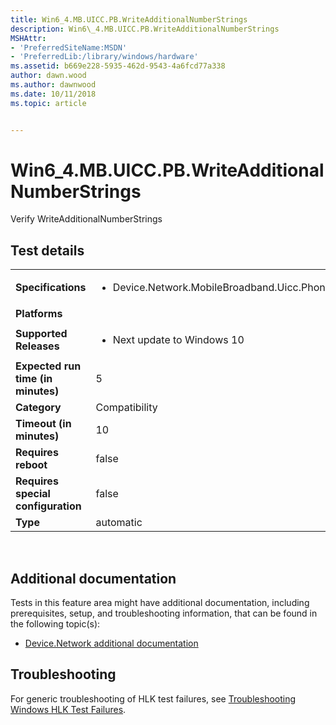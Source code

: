 ```yaml
---
title: Win6_4.MB.UICC.PB.WriteAdditionalNumberStrings
description: Win6\_4.MB.UICC.PB.WriteAdditionalNumberStrings
MSHAttr:
- 'PreferredSiteName:MSDN'
- 'PreferredLib:/library/windows/hardware'
ms.assetid: b669e228-5935-462d-9543-4a6fcd77a338
author: dawn.wood
ms.author: dawnwood
ms.date: 10/11/2018
ms.topic: article


---
```


# Win6_4.MB.UICC.PB.WriteAdditionalNumberStrings


Verify WriteAdditionalNumberStrings

## Test details
|||
|---|---|
| **Specifications**  | <ul><li>Device.Network.MobileBroadband.Uicc.PhoneBook.Discretional</li></ul> |  
| **Platforms**   | <ul></ul> |
| **Supported Releases** | <ul><li>Next update to Windows 10</li></ul> |
|**Expected run time (in minutes)**| 5 |
|**Category**| Compatibility |
|**Timeout (in minutes)**| 10 |
|**Requires reboot**| false |
|**Requires special configuration**| false |
|**Type**| automatic |

 

## <span id="Additional_documentation"></span><span id="additional_documentation"></span><span id="ADDITIONAL_DOCUMENTATION"></span>Additional documentation


Tests in this feature area might have additional documentation, including prerequisites, setup, and troubleshooting information, that can be found in the following topic(s):

-   [Device.Network additional documentation](device-network-additional-documentation.md)

## <span id="Troubleshooting"></span><span id="troubleshooting"></span><span id="TROUBLESHOOTING"></span>Troubleshooting


For generic troubleshooting of HLK test failures, see [Troubleshooting Windows HLK Test Failures](..\user\troubleshooting-windows-hlk-test-failures.md).

 

 







